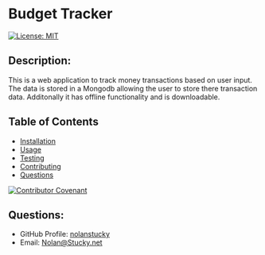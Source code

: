 # Budget Tracker

[![License: MIT](https://img.shields.io/badge/License-MIT-yellow.svg)](https://opensource.org/licenses/MIT)

## Description: 
This is a web application to track money transactions based on user input. The data is stored in a Mongodb allowing the user to store there transaction data. Additonally it has offline functionality and is downloadable. 

## Table of Contents

* [Installation](#installation)
* [Usage](#usage)
* [Testing](#tests)
* [Contributing](#contributing)
* [Questions](#questions)


[![Contributor Covenant](https://img.shields.io/badge/Contributor%20Covenant-v2.0%20adopted-ff69b4.svg)](https://www.contributor-covenant.org/version/2/0/code_of_conduct/)

## Questions:
* GitHub Profile:  [nolanstucky](https://github.com/nolanstucky)
* Email: <Nolan@Stucky.net>
